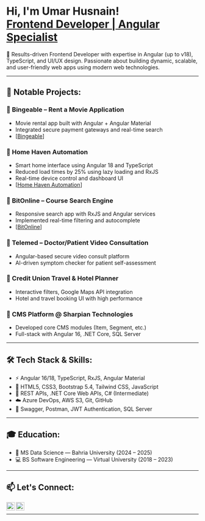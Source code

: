 <h1>Hi, I'm Umar Husnain! <br/>
<a href="https://www.linkedin.com/in/umar-husnain-9b197a11b/">Frontend Developer | Angular Specialist</a></h1>

<p>🎯 Results-driven Frontend Developer with expertise in Angular (up to v18), TypeScript, and UI/UX design. Passionate about building dynamic, scalable, and user-friendly web apps using modern web technologies.</p>

---

<h2>💼 Notable Projects:</h2>

### 🔹 Bingeable – Rent a Movie Application
- Movie rental app built with Angular + Angular Material
- Integrated secure payment gateways and real-time search
- [<a href="https://www.bingeable.net/landing-page">Bingeable</a>]

### 🔹 Home Haven Automation
- Smart home interface using Angular 18 and TypeScript
- Reduced load times by 25% using lazy loading and RxJS
- Real-time device control and dashboard UI
- [<a href="https://www.homehaven.io">Home Haven Automation</a>]

### 🔹 BitOnline – Course Search Engine
- Responsive search app with RxJS and Angular services
- Implemented real-time filtering and autocomplete
- [<a href="https://bitonlinelearning.com/#/">BitOnline</a>]

### 🔹 Telemed – Doctor/Patient Video Consultation
- Angular-based secure video consult platform
- AI-driven symptom checker for patient self-assessment

### 🔹 Credit Union Travel & Hotel Planner
- Interactive filters, Google Maps API integration
- Hotel and travel booking UI with high performance

### 🔹 CMS Platform @ Sharpian Technologies
- Developed core CMS modules (Item, Segment, etc.)
- Full-stack with Angular 16, .NET Core, SQL Server

---

<h2>🛠️ Tech Stack & Skills:</h2>

- ⚡ Angular 16/18, TypeScript, RxJS, Angular Material
- 🎨 HTML5, CSS3, Bootstrap 5.4, Tailwind CSS, JavaScript
- 🔗 REST APIs, .NET Core Web APIs, C# (Intermediate)
- ☁️ Azure DevOps, AWS S3, Git, GitHub
- 📄 Swagger, Postman, JWT Authentication, SQL Server

---

<h2>🎓 Education:</h2>

- 🧠 MS Data Science — Bahria University (2024 – 2025)
- 💻 BS Software Engineering — Virtual University (2018 – 2023)

---

<h2>📫 Let's Connect:</h2>

[<img align="left" alt="Umar | LinkedIn" width="22px" src="https://cdn.jsdelivr.net/npm/simple-icons@v3/icons/linkedin.svg" />][linkedin]
[<img align="left" alt="Umar | Email" width="22px" src="https://cdn.jsdelivr.net/npm/simple-icons@v3/icons/gmail.svg" />](mailto:umarrana1997@gmail.com)

<br/>

[linkedin]: https://www.linkedin.com/in/umar-husnain-9b197a11b/

---

<!--
**umarhusnain/umarhusnain** is a ✨ special ✨ repository because its README.md (this file) appears on your GitHub profile.
-->

